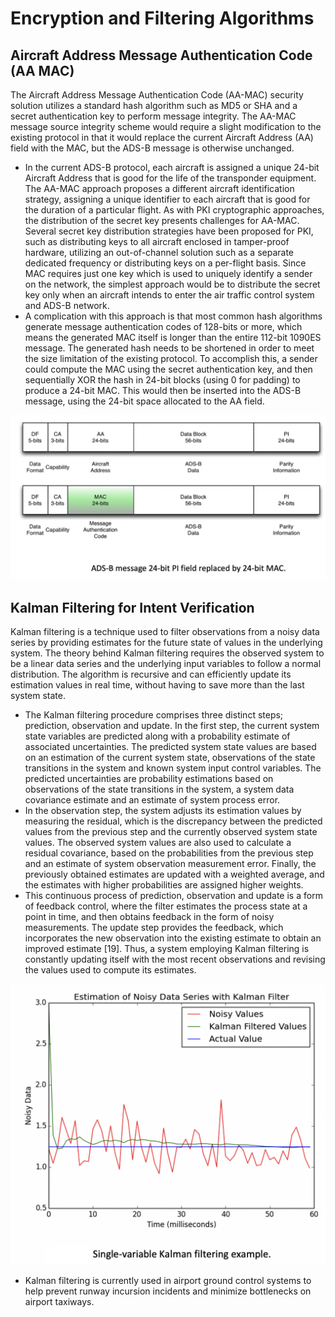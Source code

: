 # Encryption and Filtering Algorithms

## Aircraft Address Message Authentication Code (AA MAC)
The Aircraft Address Message Authentication Code (AA-MAC) security solution utilizes a standard hash algorithm such as MD5 or SHA and a secret authentication key to perform message integrity. The AA-MAC message source integrity scheme would require a slight modification to the existing protocol in that it would replace the current Aircraft Address (AA) field with the MAC, but the ADS-B message is otherwise unchanged.

- In the current ADS-B protocol, each aircraft is assigned a unique 24-bit Aircraft Address that is good for the life of the transponder equipment. The AA-MAC approach proposes a different aircraft identification strategy, assigning a unique identifier to each aircraft that is good for the duration of a particular flight. As with PKI cryptographic approaches, the distribution of the secret key presents challenges for AA-MAC. Several secret key distribution strategies have been proposed for PKI, such as distributing keys to all aircraft enclosed in tamper-proof hardware, utilizing an out-of-channel solution such as a separate dedicated frequency or distributing keys on a per-flight basis. Since MAC requires just one key which is used to uniquely identify a sender on the network, the simplest approach would be to distribute the secret key only when an aircraft intends to enter the air traffic control system and ADS-B network.
- A complication with this approach is that most common hash algorithms generate message authentication codes of 128-bits or more, which means the generated MAC itself is longer than the entire 112-bit 1090ES message. The generated hash needs to be shortened in order to meet the size limitation of the existing protocol. To accomplish this, a sender could compute the MAC using the secret authentication key, and then sequentially XOR the hash in 24-bit blocks (using 0 for padding) to produce a 24-bit MAC. This would then be inserted into the ADS-B message, using the 24-bit space allocated to the AA field.

![AA MAC](https://github.com/riyavnitk/Submission-Cybersecurity-Engage/blob/master/encryption_ADS-B/AA-MAC.png)

## Kalman Filtering for Intent Verification
Kalman filtering is a technique used to filter observations from a noisy data series by providing estimates for the future state of values in the underlying system. The theory behind Kalman filtering requires the observed system to be a linear data series and the underlying input variables to follow a normal distribution. The algorithm is recursive and can efficiently update its estimation values in real time, without having to save more than the last system state. 
- The Kalman filtering procedure comprises three distinct steps; prediction, observation and update. In the first step, the current system state variables are predicted along with a probability estimate of associated uncertainties. The predicted system state values are based on an estimation of the current system state, observations of the state transitions in the system and known system input control variables. The predicted uncertainties are probability estimations based on observations of the state transitions in the system, a system data covariance estimate and an estimate of system process error.
- In the observation step, the system adjusts its estimation values by measuring the residual, which is the discrepancy between the predicted values from the previous step and the currently observed system state values. The observed system values are also used to calculate a residual covariance, based on the probabilities from the previous step and an estimate of system observation measurement error. Finally, the previously obtained estimates are updated with a weighted average, and the estimates with higher probabilities are assigned higher weights.
- This continuous process of prediction, observation and update is a form of feedback control, where the filter estimates the process state at a point in time, and then obtains feedback in the form of noisy measurements. The update step provides the feedback, which incorporates the new observation into the existing estimate to obtain an improved estimate [19]. Thus, a system employing Kalman filtering is constantly updating itself with the most recent observations and revising the values used to compute its estimates.

![Single Variable Kalman Filter](https://github.com/riyavnitk/Submission-Cybersecurity-Engage/blob/master/encryption_ADS-B/Single-variable-Kalman-Filter.png)

- Kalman filtering is currently used in airport ground control systems to help prevent runway incursion incidents and minimize bottlenecks on airport taxiways.